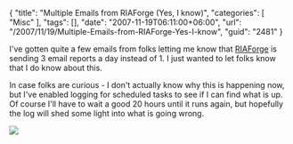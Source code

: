 {
	"title": "Multiple Emails from RIAForge (Yes, I know)",
	"categories": [
		"Misc"
	],
	"tags": [],
	"date": "2007-11-19T06:11:00+06:00",
	"url": "/2007/11/19/Multiple-Emails-from-RIAForge-Yes-I-know",
	"guid": "2481"
}

I've gotten quite a few emails from folks letting me know that <a href="http://www.riaforge.org">RIAForge</a> is sending 3 email reports a day instead of 1. I just wanted to let folks know that I do know about this. 

In case folks are curious - I don't actually know why this is happening now, but I've enabled logging for scheduled tasks to see if I can find what is up. Of course I'll have to wait a good 20 hours until it runs again, but hopefully the log will shed some light into what is going wrong.

<img src="http://static.raymondcamden.com/images/Picture 13.png">